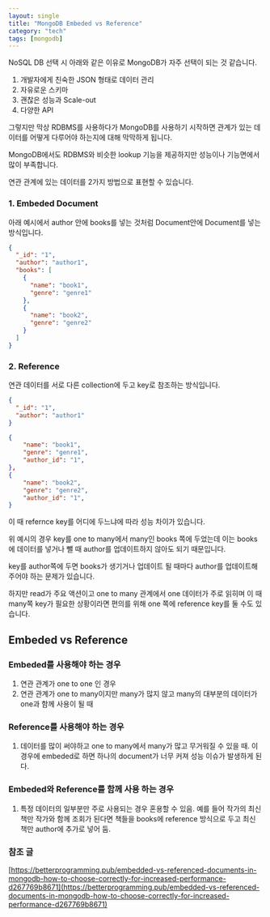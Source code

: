 ```yaml
---
layout: single
title: "MongoDB Embeded vs Reference"
category: "tech"
tags: [mongodb]
---
```


NoSQL DB 선택 시 아래와 같은 이유로 MongoDB가 자주 선택이 되는 것 같습니다.

1. 개발자에게 친숙한 JSON 형태로 데이터 관리
2. 자유로운 스키마
3. 괜찮은 성능과 Scale-out
4. 다양한 API

그렇지만 막상 RDBMS를 사용하다가 MongoDB를 사용하기 시작하면 관계가 있는 데이터를 어떻게 다루어야 하는지에 대해 막막하게 됩니다.

MongoDB에서도 RDBMS와 비슷한 lookup 기능을 제공하지만 성능이나 기능면에서 많이 부족합니다.

연관 관계에 있는 데이터를 2가지 방법으로 표현할 수 있습니다.

### 1. Embeded Document

아래 예시에서 author 안에 books를 넣는 것처럼 Document안에 Document를 넣는 방식입니다.

```json
{
  "_id": "1",
  "author": "author1",
  "books": [
    {
      "name": "book1",
      "genre": "genre1"
    },
    {
      "name": "book2",
      "genre": "genre2"
    }
  ]
}
```

### 2. Reference

연관 데이터를 서로 다른 collection에 두고 key로 참조하는 방식입니다.

```json
{
  "_id": "1",
  "author": "author1"
}
```

```json
{
	"name": "book1",
	"genre": "genre1",
	"author_id": "1",
},
{
	"name": "book2",
	"genre": "genre2",
	"author_id": "1",
}
```

이 때 refernce key를 어디에 두느냐에 따라 성능 차이가 있습니다.

위 예시의 경우 key를 one to many에서 many인 books 쪽에 두었는데 이는 books에 데이터를 넣거나 뺄 때 author를 업데이트하지 않아도 되기 때문입니다.

key를 author쪽에 두면 books가 생기거나 업데이트 될 때마다 author를 업데이트해주어야 하는 문제가 있습니다.

하지만 read가 주요 액션이고 one to many 관계에서 one 데이터가 주로 읽히며 이 때 many쪽 key가 필요한 상황이라면 편의를 위해 one 쪽에 reference key를 둘 수도 있습니다.

## Embeded vs Reference

### Embeded를 사용해야 하는 경우

1. 연관 관계가 one to one 인 경우
2. 연관 관계가 one to many이지만 many가 많지 않고 many의 대부분의 데이터가 one과 함께 사용이 될 때

### Reference를 사용해야 하는 경우

1. 데이터를 많이 써야하고 one to many에서 many가 많고 무거워질 수 있을 때. 이 경우에 embeded로 하면 하나의 document가 너무 커져 성능 이슈가 발생하게 된다.

### Embeded와 Reference를 함께 사용 하는 경우

1. 특정 데이터의 일부분만 주로 사용되는 경우 혼용할 수 있음. 예를 들어 작가의 최신 책만 작가와 함께 조회가 된다면 책들을 books에 reference 방식으로 두고 최신 책만 author에 추가로 넣어 둠.

### 참조 글

[https://betterprogramming.pub/embedded-vs-referenced-documents-in-mongodb-how-to-choose-correctly-for-increased-performance-d267769b8671](https://betterprogramming.pub/embedded-vs-referenced-documents-in-mongodb-how-to-choose-correctly-for-increased-performance-d267769b8671)
